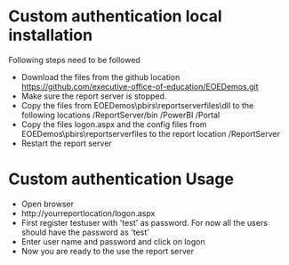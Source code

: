 # Custom authentication local installation  

Following steps need to be followed

* Download the files from the github location https://github.com/executive-office-of-education/EOEDemos.git
* Make sure the report server is stopped.
* Copy the files from EOEDemos\pbirs\reportserverfiles\dll to the following locations
    <PBIRS Installation>/ReportServer/bin
    <PBIRS Installation>/PowerBI
    <PBIRS Installation>/Portal
* Copy the files logon.aspx and the config files from EOEDemos\pbirs\reportserverfiles to the report location <PBIRS Installation>/ReportServer
* Restart the report server

# Custom authentication Usage

* Open browser
* http://yourreportlocation/logon.aspx
* First register testuser with 'test' as password. For now all the users should have the password as 'test'
* Enter user name and password and click on logon 
* Now you are ready to the use the report server
